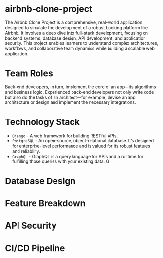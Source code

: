 # airbnb-clone-project
The Airbnb Clone Project is a comprehensive, real-world application designed to simulate the development of a robust booking platform like Airbnb. It involves a deep dive into full-stack development, focusing on backend systems, database design, API development, and application security. This project enables learners to understand complex architectures, workflows, and collaborative team dynamics while building a scalable web application.
# Team Roles
Back-end developers, in turn, implement the core of an app—its algorithms and business logic. Experienced back-end developers not only write code but also do the tasks of an architect—for example, devise an app architecture or design and implement the necessary integrations.
# Technology Stack
* `Django` - A web framework for building RESTful APIs.
* `PostgreSQL` - An open-source, object-relational database. It’s designed for enterprise-level performance and is valued for its robust features and reliability.
* `GraphQL` - GraphQL is a query language for APIs and a runtime for fulfilling those queries with your existing data. G

# Database Design

# Feature Breakdown

# API Security

# CI/CD Pipeline


